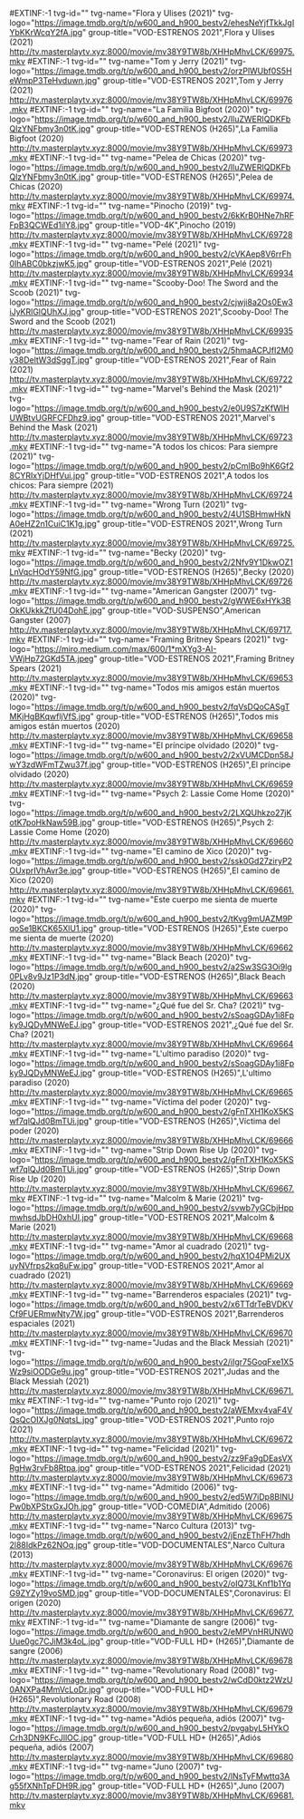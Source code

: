 
#EXTINF:-1 tvg-id="" tvg-name="Flora y Ulises (2021)" tvg-logo="https://image.tmdb.org/t/p/w600_and_h900_bestv2/ehesNeYjfTkkJgIYbKKrWcqY2fA.jpg" group-title="VOD-ESTRENOS 2021",Flora y Ulises (2021)
http://tv.masterplaytv.xyz:8000/movie/mv38Y9TW8b/XHHpMhvLCK/69975.mkv
#EXTINF:-1 tvg-id="" tvg-name="Tom y Jerry (2021)" tvg-logo="https://image.tmdb.org/t/p/w600_and_h900_bestv2/orzPlWUbf0S5HeWmpP3TeHvduwn.jpg" group-title="VOD-ESTRENOS 2021",Tom y Jerry (2021)
http://tv.masterplaytv.xyz:8000/movie/mv38Y9TW8b/XHHpMhvLCK/69976.mkv
#EXTINF:-1 tvg-id="" tvg-name="La Familia Bigfoot (2020)" tvg-logo="https://image.tmdb.org/t/p/w600_and_h900_bestv2/lluZWERIQDKFbQlzYNFbmy3n0tK.jpg" group-title="VOD-ESTRENOS (H265)",La Familia Bigfoot (2020)
http://tv.masterplaytv.xyz:8000/movie/mv38Y9TW8b/XHHpMhvLCK/69973.mkv
#EXTINF:-1 tvg-id="" tvg-name="Pelea de Chicas (2020)" tvg-logo="https://image.tmdb.org/t/p/w600_and_h900_bestv2/lluZWERIQDKFbQlzYNFbmy3n0tK.jpg" group-title="VOD-ESTRENOS (H265)",Pelea de Chicas (2020)
http://tv.masterplaytv.xyz:8000/movie/mv38Y9TW8b/XHHpMhvLCK/69974.mkv
#EXTINF:-1 tvg-id="" tvg-name="Pinocho (2019)" tvg-logo="https://image.tmdb.org/t/p/w600_and_h900_bestv2/6kKrB0HNe7hRFFpB3QCWEd1ilY8.jpg" group-title="VOD-4K",Pinocho (2019)
http://tv.masterplaytv.xyz:8000/movie/mv38Y9TW8b/XHHpMhvLCK/69728.mkv
#EXTINF:-1 tvg-id="" tvg-name="Pelé (2021)" tvg-logo="https://image.tmdb.org/t/p/w600_and_h900_bestv2/cVKAep8V6rrFh0IhABC0bkzjwK5.jpg" group-title="VOD-ESTRENOS 2021",Pelé (2021)
http://tv.masterplaytv.xyz:8000/movie/mv38Y9TW8b/XHHpMhvLCK/69934.mkv
#EXTINF:-1 tvg-id="" tvg-name="Scooby-Doo! The Sword and the Scoob (2021)" tvg-logo="https://image.tmdb.org/t/p/w600_and_h900_bestv2/cjwji8a2Os0Ew3iJyKRlGlQUhXJ.jpg" group-title="VOD-ESTRENOS 2021",Scooby-Doo! The Sword and the Scoob (2021)
http://tv.masterplaytv.xyz:8000/movie/mv38Y9TW8b/XHHpMhvLCK/69935.mkv
#EXTINF:-1 tvg-id="" tvg-name="Fear of Rain (2021)" tvg-logo="https://image.tmdb.org/t/p/w600_and_h900_bestv2/5hmaACPJfI2M0v38DeltW3dSggT.jpg" group-title="VOD-ESTRENOS 2021",Fear of Rain (2021)
http://tv.masterplaytv.xyz:8000/movie/mv38Y9TW8b/XHHpMhvLCK/69722.mkv
#EXTINF:-1 tvg-id="" tvg-name="Marvel's Behind the Mask (2021)" tvg-logo="https://image.tmdb.org/t/p/w600_and_h900_bestv2/e0U9S7zKfWIHUWBtvUGRFCFDhz9.jpg" group-title="VOD-ESTRENOS 2021",Marvel's Behind the Mask (2021)
http://tv.masterplaytv.xyz:8000/movie/mv38Y9TW8b/XHHpMhvLCK/69723.mkv
#EXTINF:-1 tvg-id="" tvg-name="A todos los chicos: Para siempre (2021)" tvg-logo="https://image.tmdb.org/t/p/w600_and_h900_bestv2/pCmIBo9hK6Gf28CYRIxYjDHfVui.jpg" group-title="VOD-ESTRENOS 2021",A todos los chicos: Para siempre (2021)
http://tv.masterplaytv.xyz:8000/movie/mv38Y9TW8b/XHHpMhvLCK/69724.mkv
#EXTINF:-1 tvg-id="" tvg-name="Wrong Turn (2021)" tvg-logo="https://image.tmdb.org/t/p/w600_and_h900_bestv2/4U1SBHmwHkNA0eHZ2n1CuiC1K1g.jpg" group-title="VOD-ESTRENOS 2021",Wrong Turn (2021)
http://tv.masterplaytv.xyz:8000/movie/mv38Y9TW8b/XHHpMhvLCK/69725.mkv
#EXTINF:-1 tvg-id="" tvg-name="Becky (2020)" tvg-logo="https://image.tmdb.org/t/p/w600_and_h900_bestv2/2Nfv9Y1DkwOZ1LnVqcHOdY59NfG.jpg" group-title="VOD-ESTRENOS (H265)",Becky (2020)
http://tv.masterplaytv.xyz:8000/movie/mv38Y9TW8b/XHHpMhvLCK/69726.mkv
#EXTINF:-1 tvg-id="" tvg-name="American Gangster (2007)" tvg-logo="https://image.tmdb.org/t/p/w600_and_h900_bestv2/gWWE6xHYk3BOkKUkkkZfU04DohE.jpg" group-title="VOD-SUSPENSO",American Gangster (2007)
http://tv.masterplaytv.xyz:8000/movie/mv38Y9TW8b/XHHpMhvLCK/69717.mkv
#EXTINF:-1 tvg-id="" tvg-name="Framing Britney Spears (2021)" tvg-logo="https://miro.medium.com/max/600/1*mXYg3-AI-VWjHp72GKd5TA.jpeg" group-title="VOD-ESTRENOS 2021",Framing Britney Spears (2021)
http://tv.masterplaytv.xyz:8000/movie/mv38Y9TW8b/XHHpMhvLCK/69653.mkv
#EXTINF:-1 tvg-id="" tvg-name="Todos mis amigos están muertos (2020)" tvg-logo="https://image.tmdb.org/t/p/w600_and_h900_bestv2/fqVsDQoCASgTMKjHgBKqwfljVfS.jpg" group-title="VOD-ESTRENOS (H265)",Todos mis amigos están muertos (2020)
http://tv.masterplaytv.xyz:8000/movie/mv38Y9TW8b/XHHpMhvLCK/69658.mkv
#EXTINF:-1 tvg-id="" tvg-name="El príncipe olvidado (2020)" tvg-logo="https://image.tmdb.org/t/p/w600_and_h900_bestv2/2xVUMCDpn58JwY3zdWFmTZwu37f.jpg" group-title="VOD-ESTRENOS (H265)",El príncipe olvidado (2020)
http://tv.masterplaytv.xyz:8000/movie/mv38Y9TW8b/XHHpMhvLCK/69659.mkv
#EXTINF:-1 tvg-id="" tvg-name="Psych 2: Lassie Come Home (2020)" tvg-logo="https://image.tmdb.org/t/p/w600_and_h900_bestv2/2LXQUhkzo27jKotK7poHkNaw59B.jpg" group-title="VOD-ESTRENOS (H265)",Psych 2: Lassie Come Home (2020)
http://tv.masterplaytv.xyz:8000/movie/mv38Y9TW8b/XHHpMhvLCK/69660.mkv
#EXTINF:-1 tvg-id="" tvg-name="El camino de Xico (2020)" tvg-logo="https://image.tmdb.org/t/p/w600_and_h900_bestv2/ssk0Gd27ziryP2OUxprIVhAvr3e.jpg" group-title="VOD-ESTRENOS (H265)",El camino de Xico (2020)
http://tv.masterplaytv.xyz:8000/movie/mv38Y9TW8b/XHHpMhvLCK/69661.mkv
#EXTINF:-1 tvg-id="" tvg-name="Este cuerpo me sienta de muerte (2020)" tvg-logo="https://image.tmdb.org/t/p/w600_and_h900_bestv2/tKvg9mUAZM9PqoSe1BKCK65XlU1.jpg" group-title="VOD-ESTRENOS (H265)",Este cuerpo me sienta de muerte (2020)
http://tv.masterplaytv.xyz:8000/movie/mv38Y9TW8b/XHHpMhvLCK/69662.mkv
#EXTINF:-1 tvg-id="" tvg-name="Black Beach (2020)" tvg-logo="https://image.tmdb.org/t/p/w600_and_h900_bestv2/a2Sw3SG3Oi9lg0PLv8v9Jz1P3dN.jpg" group-title="VOD-ESTRENOS (H265)",Black Beach (2020)
http://tv.masterplaytv.xyz:8000/movie/mv38Y9TW8b/XHHpMhvLCK/69663.mkv
#EXTINF:-1 tvg-id="" tvg-name="¿Qué fue del Sr. Cha? (2021)" tvg-logo="https://image.tmdb.org/t/p/w600_and_h900_bestv2/sSoagGDAy1i8Fpky9JQDyMNWeEJ.jpg" group-title="VOD-ESTRENOS 2021",¿Qué fue del Sr. Cha? (2021)
http://tv.masterplaytv.xyz:8000/movie/mv38Y9TW8b/XHHpMhvLCK/69664.mkv
#EXTINF:-1 tvg-id="" tvg-name="L'ultimo paradiso (2020)" tvg-logo="https://image.tmdb.org/t/p/w600_and_h900_bestv2/sSoagGDAy1i8Fpky9JQDyMNWeEJ.jpg" group-title="VOD-ESTRENOS (H265)",L'ultimo paradiso (2020)
http://tv.masterplaytv.xyz:8000/movie/mv38Y9TW8b/XHHpMhvLCK/69665.mkv
#EXTINF:-1 tvg-id="" tvg-name="Víctima del poder (2020)" tvg-logo="https://image.tmdb.org/t/p/w600_and_h900_bestv2/gFnTXH1KoX5KSwf7qlQJd0BmTUi.jpg" group-title="VOD-ESTRENOS (H265)",Víctima del poder (2020)
http://tv.masterplaytv.xyz:8000/movie/mv38Y9TW8b/XHHpMhvLCK/69666.mkv
#EXTINF:-1 tvg-id="" tvg-name="Strip Down Rise Up (2020)" tvg-logo="https://image.tmdb.org/t/p/w600_and_h900_bestv2/gFnTXH1KoX5KSwf7qlQJd0BmTUi.jpg" group-title="VOD-ESTRENOS (H265)",Strip Down Rise Up (2020)
http://tv.masterplaytv.xyz:8000/movie/mv38Y9TW8b/XHHpMhvLCK/69667.mkv
#EXTINF:-1 tvg-id="" tvg-name="Malcolm & Marie (2021)" tvg-logo="https://image.tmdb.org/t/p/w600_and_h900_bestv2/svwb7yGCbjHppmwhsdJbDH0xhUI.jpg" group-title="VOD-ESTRENOS 2021",Malcolm & Marie (2021)
http://tv.masterplaytv.xyz:8000/movie/mv38Y9TW8b/XHHpMhvLCK/69668.mkv
#EXTINF:-1 tvg-id="" tvg-name="Amor al cuadrado (2021)" tvg-logo="https://image.tmdb.org/t/p/w600_and_h900_bestv2/hqX1O4PMi2UXuyNVfrps2kq8uFw.jpg" group-title="VOD-ESTRENOS 2021",Amor al cuadrado (2021)
http://tv.masterplaytv.xyz:8000/movie/mv38Y9TW8b/XHHpMhvLCK/69669.mkv
#EXTINF:-1 tvg-id="" tvg-name="Barrenderos espaciales (2021)" tvg-logo="https://image.tmdb.org/t/p/w600_and_h900_bestv2/x6TTdrTeBVDKVCf9FUERmwNty7W.jpg" group-title="VOD-ESTRENOS 2021",Barrenderos espaciales (2021)
http://tv.masterplaytv.xyz:8000/movie/mv38Y9TW8b/XHHpMhvLCK/69670.mkv
#EXTINF:-1 tvg-id="" tvg-name="Judas and the Black Messiah (2021)" tvg-logo="https://image.tmdb.org/t/p/w600_and_h900_bestv2/iIgr75GoqFxe1X5Wz9siOODGe9u.jpg" group-title="VOD-ESTRENOS 2021",Judas and the Black Messiah (2021)
http://tv.masterplaytv.xyz:8000/movie/mv38Y9TW8b/XHHpMhvLCK/69671.mkv
#EXTINF:-1 tvg-id="" tvg-name="Punto rojo (2021)" tvg-logo="https://image.tmdb.org/t/p/w600_and_h900_bestv2/aWEMxv4vaF4VQsQcOIXJg0NqtsL.jpg" group-title="VOD-ESTRENOS 2021",Punto rojo (2021)
http://tv.masterplaytv.xyz:8000/movie/mv38Y9TW8b/XHHpMhvLCK/69672.mkv
#EXTINF:-1 tvg-id="" tvg-name="Felicidad (2021)" tvg-logo="https://image.tmdb.org/t/p/w600_and_h900_bestv2/zz9Fa9gDEasVXRgHw3rvFb8Rtpa.jpg" group-title="VOD-ESTRENOS 2021",Felicidad (2021)
http://tv.masterplaytv.xyz:8000/movie/mv38Y9TW8b/XHHpMhvLCK/69673.mkv
#EXTINF:-1 tvg-id="" tvg-name="Admitido (2006)" tvg-logo="https://image.tmdb.org/t/p/w600_and_h900_bestv2/ed5W7iDp8BINUPw0bXPStxGxJOh.jpg" group-title="VOD-COMEDIA",Admitido (2006)
http://tv.masterplaytv.xyz:8000/movie/mv38Y9TW8b/XHHpMhvLCK/69675.mkv
#EXTINF:-1 tvg-id="" tvg-name="Narco Cultura (2013)" tvg-logo="https://image.tmdb.org/t/p/w600_and_h900_bestv2/jEnzEThFH7hdh2l88IdkPz62NOq.jpg" group-title="VOD-DOCUMENTALES",Narco Cultura (2013)
http://tv.masterplaytv.xyz:8000/movie/mv38Y9TW8b/XHHpMhvLCK/69676.mkv
#EXTINF:-1 tvg-id="" tvg-name="Coronavirus: El origen (2020)" tvg-logo="https://image.tmdb.org/t/p/w600_and_h900_bestv2/oIQ73LKnf1b1YqG9ZYZy19voSMD.jpg" group-title="VOD-DOCUMENTALES",Coronavirus: El origen (2020)
http://tv.masterplaytv.xyz:8000/movie/mv38Y9TW8b/XHHpMhvLCK/69677.mkv
#EXTINF:-1 tvg-id="" tvg-name="Diamante de sangre (2006)" tvg-logo="https://image.tmdb.org/t/p/w600_and_h900_bestv2/eMPVnHRUNW0Uue0gc7CJiM3k4oL.jpg" group-title="VOD-FULL HD+ (H265)",Diamante de sangre (2006)
http://tv.masterplaytv.xyz:8000/movie/mv38Y9TW8b/XHHpMhvLCK/69678.mkv
#EXTINF:-1 tvg-id="" tvg-name="Revolutionary Road (2008)" tvg-logo="https://image.tmdb.org/t/p/w600_and_h900_bestv2/wCdD0ktz2WzU0ANXPa4MmVcLoDr.jpg" group-title="VOD-FULL HD+ (H265)",Revolutionary Road (2008)
http://tv.masterplaytv.xyz:8000/movie/mv38Y9TW8b/XHHpMhvLCK/69679.mkv
#EXTINF:-1 tvg-id="" tvg-name="Adiós pequeña, adiós (2007)" tvg-logo="https://image.tmdb.org/t/p/w600_and_h900_bestv2/pvgabyL5HYkOCrh3DN9KFcJllOC.jpg" group-title="VOD-FULL HD+ (H265)",Adiós pequeña, adiós (2007)
http://tv.masterplaytv.xyz:8000/movie/mv38Y9TW8b/XHHpMhvLCK/69680.mkv
#EXTINF:-1 tvg-id="" tvg-name="Juno (2007)" tvg-logo="https://image.tmdb.org/t/p/w600_and_h900_bestv2/lNsTyFMwttq3Ag55fXNhTpFDH9R.jpg" group-title="VOD-FULL HD+ (H265)",Juno (2007)
http://tv.masterplaytv.xyz:8000/movie/mv38Y9TW8b/XHHpMhvLCK/69681.mkv
